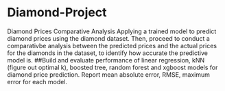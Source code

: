 # Diamond-Project
Diamond Prices Comparative Analysis
Applying a trained model to predict diamond prices using the diamond dataset. Then, proceed to conduct a comparativbe analysis between the predicted prices and the actual prices for the diamonds in the dataset, to identify how accurate the predictive model is. 
##Build and evaluate performance of linear regression, kNN (figure out optimal k), boosted tree, random forest and xgboost models for diamond price prediction. Report mean absolute error, RMSE, maximum error for each model.
